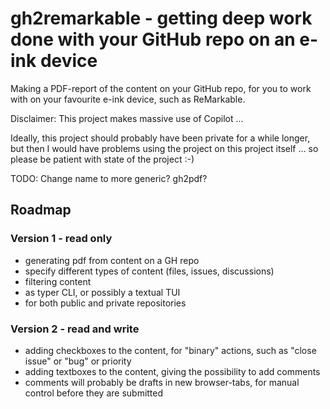 # gh2remarkable - getting deep work done with your GitHub repo on an e-ink device
Making a PDF-report of the content on your GitHub repo, for you to work with on your favourite e-ink device, such as ReMarkable.

Disclaimer: This project makes massive use of Copilot ...

Ideally, this project should probably have been private for a while longer, but then I would have problems using the project on this project itself ... so please be patient with state of the project :-)

TODO: Change name to more generic? gh2pdf?

## Roadmap

### Version 1 - read only
- generating pdf from content on a GH repo
- specify different types of content (files, issues, discussions)
- filtering content
- as typer CLI, or possibly a textual TUI
- for both public and private repositories

### Version 2 - read and write
- adding checkboxes to the content, for "binary" actions, such as "close issue" or "bug" or priority
- adding textboxes to the content, giving the possibility to add comments
- comments will probably be drafts in new browser-tabs, for manual control before they are submitted